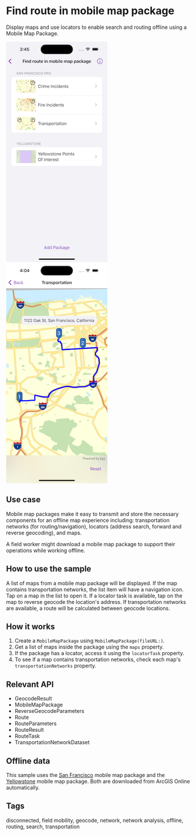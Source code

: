 # Find route in mobile map package

Display maps and use locators to enable search and routing offline using a Mobile Map Package.

![Image of find route in mobile map package](find-route-in-mobile-map-package-1.png)
![Image of find route in mobile map package](find-route-in-mobile-map-package-2.png)

## Use case

Mobile map packages make it easy to transmit and store the necessary components for an offline map experience including: transportation networks (for routing/navigation), locators (address search, forward and reverse geocoding), and maps.

A field worker might download a mobile map package to support their operations while working offline.

## How to use the sample

A list of maps from a mobile map package will be displayed. If the map contains transportation networks, the list item will have a navigation icon. Tap on a map in the list to open it. If a locator task is available, tap on the map to reverse geocode the location's address. If transportation networks are available, a route will be calculated between geocode locations.

## How it works

1. Create a `MobileMapPackage` using `MobileMapPackage(fileURL:)`.
2. Get a list of maps inside the package using the `maps` property.
3. If the package has a locator, access it using the `locatorTask` property.
4. To see if a map contains transportation networks, check each map's `transportationNetworks` property.

## Relevant API

* GeocodeResult
* MobileMapPackage
* ReverseGeocodeParameters
* Route
* RouteParameters
* RouteResult
* RouteTask
* TransportationNetworkDataset

## Offline data

This sample uses the [San Francisco](https://www.arcgis.com/home/item.html?id=260eb6535c824209964cf281766ebe43) mobile map package and the [Yellowstone](https://www.arcgis.com/home/item.html?id=e1f3a7254cb845b09450f54937c16061) mobile map package. Both are downloaded from ArcGIS Online automatically.

## Tags

disconnected, field mobility, geocode, network, network analysis, offline, routing, search, transportation
